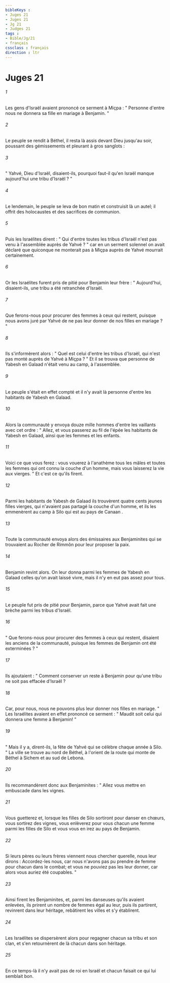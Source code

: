 ```yaml
---
bibleKeys : 
- Juges 21
- Juges 21
- Jg 21
- Judges 21
tags : 
- Bible/Jg/21
- français
cssclass : français
direction : ltr
---
```


# Juges 21

###### 1
Les gens d'Israël avaient prononcé ce serment à Miçpa : " Personne d'entre nous ne donnera sa fille en mariage à Benjamin. " 
###### 2
Le peuple se rendit à Béthel, il resta là assis devant Dieu jusqu'au soir, poussant des gémissements et pleurant à gros sanglots : 
###### 3
" Yahvé, Dieu d'Israël, disaient-ils, pourquoi faut-il qu'en Israël manque aujourd'hui une tribu d'Israël ? " 
###### 4
Le lendemain, le peuple se leva de bon matin et construisit là un autel; il offrit des holocaustes et des sacrifices de communion. 
###### 5
Puis les Israélites dirent : " Qui d'entre toutes les tribus d'Israël n'est pas venu à l'assemblée auprès de Yahvé ? " car en un serment solennel on avait déclaré que quiconque ne monterait pas à Miçpa auprès de Yahvé mourrait certainement. 
###### 6
Or les Israélites furent pris de pitié pour Benjamin leur frère : " Aujourd'hui, disaient-ils, une tribu a été retranchée d'Israël. 
###### 7
Que ferons-nous pour procurer des femmes à ceux qui restent, puisque nous avons juré par Yahvé de ne pas leur donner de nos filles en mariage ? " 
###### 8
Ils s'informèrent alors : " Quel est celui d'entre les tribus d'Israël, qui n'est pas monté auprès de Yahvé à Miçpa ? " Et il se trouva que personne de Yabesh en Galaad n'était venu au camp, à l'assemblée. 
###### 9
Le peuple s'était en effet compté et il n'y avait là personne d'entre les habitants de Yabesh en Galaad. 
###### 10
Alors la communauté y envoya douze mille hommes d'entre les vaillants avec cet ordre : " Allez, et vous passerez au fil de l'épée les habitants de Yabesh en Galaad, ainsi que les femmes et les enfants. 
###### 11
Voici ce que vous ferez : vous vouerez à l'anathème tous les mâles et toutes les femmes qui ont connu la couche d'un homme, mais vous laisserez la vie aux vierges. " Et c'est ce qu'ils firent. 
###### 12
Parmi les habitants de Yabesh de Galaad ils trouvèrent quatre cents jeunes filles vierges, qui n'avaient pas partagé la couche d'un homme, et ils les emmenèrent au camp à Silo qui est au pays de Canaan . 
###### 13
Toute la communauté envoya alors des émissaires aux Benjaminites qui se trouvaient au Rocher de Rimmôn pour leur proposer la paix. 
###### 14
Benjamin revint alors. On leur donna parmi les femmes de Yabesh en Galaad celles qu'on avait laissé vivre, mais il n'y en eut pas assez pour tous. 
###### 15
Le peuple fut pris de pitié pour Benjamin, parce que Yahvé avait fait une brèche parmi les tribus d'Israël. 
###### 16
" Que ferons-nous pour procurer des femmes à ceux qui restent, disaient les anciens de la communauté, puisque les femmes de Benjamin ont été exterminées ? " 
###### 17
Ils ajoutaient : " Comment conserver un reste à Benjamin pour qu'une tribu ne soit pas effacée d'Israël ? 
###### 18
Car, pour nous, nous ne pouvons plus leur donner nos filles en mariage. " Les Israélites avaient en effet prononcé ce serment : " Maudit soit celui qui donnera une femme à Benjamin! " 
###### 19
" Mais il y a, dirent-ils, la fête de Yahvé qui se célèbre chaque année à Silo. " La ville se trouve au nord de Béthel, à l'orient de la route qui monte de Béthel à Sichem et au sud de Lebona. 
###### 20
Ils recommandèrent donc aux Benjaminites : " Allez vous mettre en embuscade dans les vignes. 
###### 21
Vous guetterez et, lorsque les filles de Silo sortiront pour danser en chœurs, vous sortirez des vignes, vous enlèverez pour vous chacun une femme parmi les filles de Silo et vous vous en irez au pays de Benjamin. 
###### 22
Si leurs pères ou leurs frères viennent nous chercher querelle, nous leur dirons : Accordez-les nous, car nous n'avons pas pu prendre de femme pour chacun dans le combat; et vous ne pouviez pas les leur donner, car alors vous auriez été coupables. " 
###### 23
Ainsi firent les Benjaminites, et, parmi les danseuses qu'ils avaient enlevées, ils prirent un nombre de femmes égal au leur, puis ils partirent, revinrent dans leur héritage, rebâtirent les villes et s'y établirent. 
###### 24
Les Israélites se dispersèrent alors pour regagner chacun sa tribu et son clan, et s'en retournèrent de là chacun dans son héritage. 
###### 25
En ce temps-là il n'y avait pas de roi en Israël et chacun faisait ce qui lui semblait bon. 

